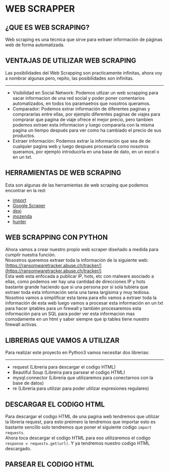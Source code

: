 # WEB SCRAPPER

## ¿QUE ES WEB SCRAPING?
Web scraping es una técnica que sirve para extraer información de páginas web de forma automatizada.

## VENTAJAS DE UTILIZAR WEB SCRAPING
Las posibilidades del Web Scrapping son practicamente infinitas, ahora voy a nombrar algunas pero, repito, las posibilidades son infinitas.
***
- Visibilidad en Social Network: Podemos utlizar un web scrapping para sacar informacion de una red social y poder poner comentarios automatizados, en todos los paramaetros que nosotros queramos.
- Comparador: Podemos extrar información de diferentes paginas y comprararlas entre ellas, por ejemplo diferentes paginas de viajes para comprarar que pagina de viaje ofrece el mejor precio, pero tambien podemos extraer esta informacion y luego compararla con la misma pagina un tiempo después para ver como ha cambiado el precio de sus productos.
- Extraer información: Podemos extrar la información que sea de de cualquier pagina web y luego despues procesarla como nosotros queramos, por ejemplo introducirla en una base de dato, en un excel o en un txt.

## HERRAMIENTAS DE WEB SCRAPING
Esta son algunas de las herramientas de web scraping que podemos encontrar en la red:
- [import](https://www.import.io)
- [Google Scraper](https://chrome.google.com/webstore/detail/scraper/mbigbapnjcgaffohmbkdlecaccepngjd)
- [dexi](https://dexi.io)
- [mozenda](https://www.mozenda.com)
- [hunter](https://hunter.io)

## WEB SCRAPPING CON PYTHON
Ahora vamos a crear nuestro propio web scraper diseñado a medida para cumplir nuestra función.     
Nosostros queremos extraer toda la información de la siguiente web: [https://ransomwaretracker.abuse.ch/tracker/](https://ransomwaretracker.abuse.ch/tracker/)        
Esta web esta enfocada a publicar IP, hots, etc con malware asociado a ellas, como podemos ver hay una cantidad de direcciones IP y hots bastante grande haciendo que si una persona por si sola tubiera que extraer toda esta información seria una tarea largisima y muy tediosa.        
Nosotros vamos a simplificar esta tarea para ello vamos a extraer toda la información de esta web luego vamos a procesar esta información en un txt para hacer iptables para un firewall y también procesaremos esta información para un SQL para poder ver esta informacion mas comodamente en un html y saber siempre que ip tables tiene nuestro firewall activas.

## LIBRERIAS QUE VAMOS A UTILIZAR
Para realizar este proyecto en Python3 vamos necesitar dos librerias:
***
- request           (Libreria para descargar el codigo HTML)
- Beautiful Soup    (Libreira para parsear el codigo HTML)
- mysql.connector   (Libreria que utilizaremos para conectarnos con la base de datos)
- re                (Libreria para utilizar para poder utilizar expresiones regulares)

## DESCARGAR EL CODIGO HTML
Para descargar el codigo HTML de una pagina web tendremos que utilizar la libreria request, para esto preimero la tendremos que importar esto es bastante sencillo solo tendremos que poner el siguiente codigo `import requests`.    
Ahora toca descargar el codigo HTML para eso utilizaremos el codigo `response = requests.get(url)`. Y ya tendremos nuestro codigo HTML descargado.

## PARSEAR EL CODIGO HTML


